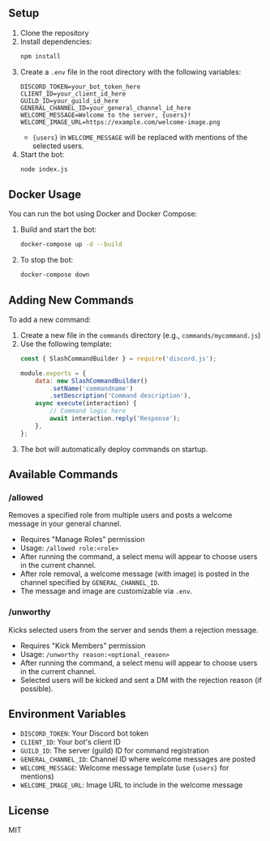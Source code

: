 ## Setup

1. Clone the repository
2. Install dependencies:
   ```bash
   npm install
   ```
3. Create a `.env` file in the root directory with the following variables:
   ```
   DISCORD_TOKEN=your_bot_token_here
   CLIENT_ID=your_client_id_here
   GUILD_ID=your_guild_id_here
   GENERAL_CHANNEL_ID=your_general_channel_id_here
   WELCOME_MESSAGE=Welcome to the server, {users}!
   WELCOME_IMAGE_URL=https://example.com/welcome-image.png
   ```
   - `{users}` in `WELCOME_MESSAGE` will be replaced with mentions of the selected users.
4. Start the bot:
   ```bash
   node index.js
   ```

## Docker Usage

You can run the bot using Docker and Docker Compose:

1. Build and start the bot:
   ```bash
   docker-compose up -d --build
   ```
2. To stop the bot:
   ```bash
   docker-compose down
   ```

## Adding New Commands

To add a new command:

1. Create a new file in the `commands` directory (e.g., `commands/mycommand.js`)
2. Use the following template:
   ```javascript
   const { SlashCommandBuilder } = require('discord.js');

   module.exports = {
       data: new SlashCommandBuilder()
           .setName('commandname')
           .setDescription('Command description'),
       async execute(interaction) {
           // Command logic here
           await interaction.reply('Response');
       },
   };
   ```
3. The bot will automatically deploy commands on startup.

## Available Commands

### /allowed
Removes a specified role from multiple users and posts a welcome message in your general channel.

- Requires "Manage Roles" permission
- Usage: `/allowed role:<role>`
- After running the command, a select menu will appear to choose users in the current channel.
- After role removal, a welcome message (with image) is posted in the channel specified by `GENERAL_CHANNEL_ID`.
- The message and image are customizable via `.env`.

### /unworthy
Kicks selected users from the server and sends them a rejection message.

- Requires "Kick Members" permission
- Usage: `/unworthy reason:<optional_reason>`
- After running the command, a select menu will appear to choose users in the current channel.
- Selected users will be kicked and sent a DM with the rejection reason (if possible).

## Environment Variables

- `DISCORD_TOKEN`: Your Discord bot token
- `CLIENT_ID`: Your bot's client ID
- `GUILD_ID`: The server (guild) ID for command registration
- `GENERAL_CHANNEL_ID`: Channel ID where welcome messages are posted
- `WELCOME_MESSAGE`: Welcome message template (use `{users}` for mentions)
- `WELCOME_IMAGE_URL`: Image URL to include in the welcome message

## License

MIT
